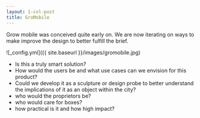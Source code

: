 ```yaml
---
layout: 1-col-post
title: GroMobile
---
```


Grow mobile was conceived quite early on. We are now iterating on ways to make improve the design to better fulfill the brief.

![_config.yml]({{ site.baseurl }}/images/gromobile.jpg)
* Is this a truly smart solution?
* How would the users be and what use cases can we envision for this product?
* Could we develop it as a sculpture or design probe to better understand the implications of it as an object within the city?
* who would the proprietors be? 
* who would care for boxes?
* how practical is it and how high impact?


